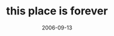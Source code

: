 ---
layout: base.njk
title : 'this place is forever' 
view_title : 'this place is forever' 
year : '2006' 
date : '2006-09-13' 
img_file : '/drawing/thisplaceisforever2.png' 
html_file : 'thisplaceisforever2' 
next_html : 'dontbepicky.html' 
year_order : '248' 
permalink : "title/{{html_file}}.html"
---